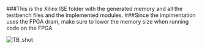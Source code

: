 ###This is the Xilinx ISE folder with the generated memory and all the testbench files and the implemented modules.
###Since the implmentation uses the FPGA dram, make sure to lower the memory size when running code on the FPGA.

![TB_shot](https://edxuploads.s3.amazonaws.com/14869194197742836.png)
